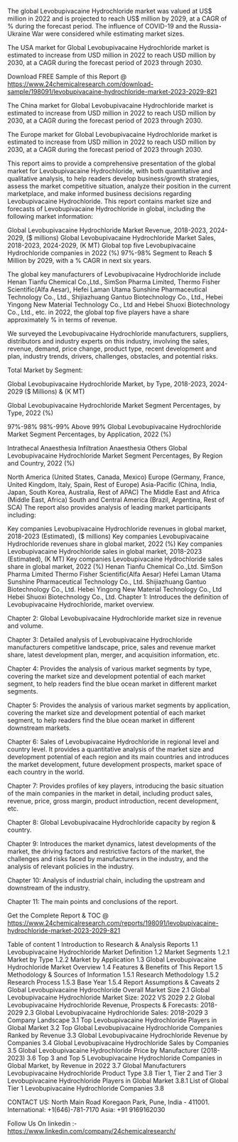 The global Levobupivacaine Hydrochloride market was valued at US$ million in 2022 and is projected to reach US$ million by 2029, at a CAGR of % during the forecast period. The influence of COVID-19 and the Russia-Ukraine War were considered while estimating market sizes.

The USA market for Global Levobupivacaine Hydrochloride market is estimated to increase from USD million in 2022 to reach USD million by 2030, at a CAGR during the forecast period of 2023 through 2030.

Download FREE Sample of this Report @ https://www.24chemicalresearch.com/download-sample/198091/levobupivacaine-hydrochloride-market-2023-2029-821

The China market for Global Levobupivacaine Hydrochloride market is estimated to increase from USD million in 2022 to reach USD million by 2030, at a CAGR during the forecast period of 2023 through 2030.

The Europe market for Global Levobupivacaine Hydrochloride  market is estimated to increase from USD million in 2022 to reach USD million by 2030, at a CAGR during the forecast period of 2023 through 2030.

This report aims to provide a comprehensive presentation of the global market for Levobupivacaine Hydrochloride, with both quantitative and qualitative analysis, to help readers develop business/growth strategies, assess the market competitive situation, analyze their position in the current marketplace, and make informed business decisions regarding Levobupivacaine Hydrochloride. This report contains market size and forecasts of Levobupivacaine Hydrochloride in global, including the following market information:

Global Levobupivacaine Hydrochloride Market Revenue, 2018-2023, 2024-2029, ($ millions)
Global Levobupivacaine Hydrochloride Market Sales, 2018-2023, 2024-2029, (K MT)
Global top five Levobupivacaine Hydrochloride companies in 2022 (%)
97%-98% Segment to Reach $ Million by 2029, with a % CAGR in next six years.

The global key manufacturers of Levobupivacaine Hydrochloride include Henan Tianfu Chemical Co.,Ltd., SimSon Pharma Limited, Thermo Fisher Scientific(Alfa Aesar), Hefei Laman Utama Sunshine Pharmaceutical Technology Co., Ltd., Shijiazhuang Gantuo Biotechnology Co., Ltd., Hebei Yingong New Material Technology Co., Ltd and Hebei Shuoxi Biotechnology Co., Ltd., etc. in 2022, the global top five players have a share approximately % in terms of revenue.

We surveyed the Levobupivacaine Hydrochloride manufacturers, suppliers, distributors and industry experts on this industry, involving the sales, revenue, demand, price change, product type, recent development and plan, industry trends, drivers, challenges, obstacles, and potential risks.

Total Market by Segment:

Global Levobupivacaine Hydrochloride Market, by Type, 2018-2023, 2024-2029 ($ Millions) & (K MT)

Global Levobupivacaine Hydrochloride Market Segment Percentages, by Type, 2022 (%)

97%-98%
98%-99%
Above 99%
Global Levobupivacaine Hydrochloride Market Segment Percentages, by Application, 2022 (%)

Intrathecal Anaesthesia
Infiltration Anaesthesia
Others
Global Levobupivacaine Hydrochloride Market Segment Percentages, By Region and Country, 2022 (%)

North America (United States, Canada, Mexico)
Europe (Germany, France, United Kingdom, Italy, Spain, Rest of Europe)
Asia-Pacific (China, India, Japan, South Korea, Australia, Rest of APAC)
The Middle East and Africa (Middle East, Africa)
South and Central America (Brazil, Argentina, Rest of SCA)
The report also provides analysis of leading market participants including:

Key companies Levobupivacaine Hydrochloride revenues in global market, 2018-2023 (Estimated), ($ millions)
Key companies Levobupivacaine Hydrochloride revenues share in global market, 2022 (%)
Key companies Levobupivacaine Hydrochloride sales in global market, 2018-2023 (Estimated), (K MT)
Key companies Levobupivacaine Hydrochloride sales share in global market, 2022 (%)
Henan Tianfu Chemical Co.,Ltd.
SimSon Pharma Limited
Thermo Fisher Scientific(Alfa Aesar)
Hefei Laman Utama Sunshine Pharmaceutical Technology Co., Ltd.
Shijiazhuang Gantuo Biotechnology Co., Ltd.
Hebei Yingong New Material Technology Co., Ltd
Hebei Shuoxi Biotechnology Co., Ltd.
Chapter 1: Introduces the definition of Levobupivacaine Hydrochloride, market overview.

Chapter 2: Global Levobupivacaine Hydrochloride market size in revenue and volume.

Chapter 3: Detailed analysis of Levobupivacaine Hydrochloride manufacturers competitive landscape, price, sales and revenue market share, latest development plan, merger, and acquisition information, etc.

Chapter 4: Provides the analysis of various market segments by type, covering the market size and development potential of each market segment, to help readers find the blue ocean market in different market segments.

Chapter 5: Provides the analysis of various market segments by application, covering the market size and development potential of each market segment, to help readers find the blue ocean market in different downstream markets.

Chapter 6: Sales of Levobupivacaine Hydrochloride in regional level and country level. It provides a quantitative analysis of the market size and development potential of each region and its main countries and introduces the market development, future development prospects, market space of each country in the world.

Chapter 7: Provides profiles of key players, introducing the basic situation of the main companies in the market in detail, including product sales, revenue, price, gross margin, product introduction, recent development, etc.

Chapter 8: Global Levobupivacaine Hydrochloride capacity by region & country.

Chapter 9: Introduces the market dynamics, latest developments of the market, the driving factors and restrictive factors of the market, the challenges and risks faced by manufacturers in the industry, and the analysis of relevant policies in the industry.

Chapter 10: Analysis of industrial chain, including the upstream and downstream of the industry.

Chapter 11: The main points and conclusions of the report.

Get the Complete Report & TOC @ https://www.24chemicalresearch.com/reports/198091/levobupivacaine-hydrochloride-market-2023-2029-821

Table of content
1 Introduction to Research & Analysis Reports
1.1 Levobupivacaine Hydrochloride Market Definition
1.2 Market Segments
1.2.1 Market by Type
1.2.2 Market by Application
1.3 Global Levobupivacaine Hydrochloride Market Overview
1.4 Features & Benefits of This Report
1.5 Methodology & Sources of Information
1.5.1 Research Methodology
1.5.2 Research Process
1.5.3 Base Year
1.5.4 Report Assumptions & Caveats
2 Global Levobupivacaine Hydrochloride Overall Market Size
2.1 Global Levobupivacaine Hydrochloride Market Size: 2022 VS 2029
2.2 Global Levobupivacaine Hydrochloride Revenue, Prospects & Forecasts: 2018-2029
2.3 Global Levobupivacaine Hydrochloride Sales: 2018-2029
3 Company Landscape
3.1 Top Levobupivacaine Hydrochloride Players in Global Market
3.2 Top Global Levobupivacaine Hydrochloride Companies Ranked by Revenue
3.3 Global Levobupivacaine Hydrochloride Revenue by Companies
3.4 Global Levobupivacaine Hydrochloride Sales by Companies
3.5 Global Levobupivacaine Hydrochloride Price by Manufacturer (2018-2023)
3.6 Top 3 and Top 5 Levobupivacaine Hydrochloride Companies in Global Market, by Revenue in 2022
3.7 Global Manufacturers Levobupivacaine Hydrochloride Product Type
3.8 Tier 1, Tier 2 and Tier 3 Levobupivacaine Hydrochloride Players in Global Market
3.8.1 List of Global Tier 1 Levobupivacaine Hydrochloride Companies
3.8

CONTACT US:
North Main Road Koregaon Park, Pune, India - 411001.
International: +1(646)-781-7170
Asia: +91 9169162030

Follow Us On linkedin :- https://www.linkedin.com/company/24chemicalresearch/
